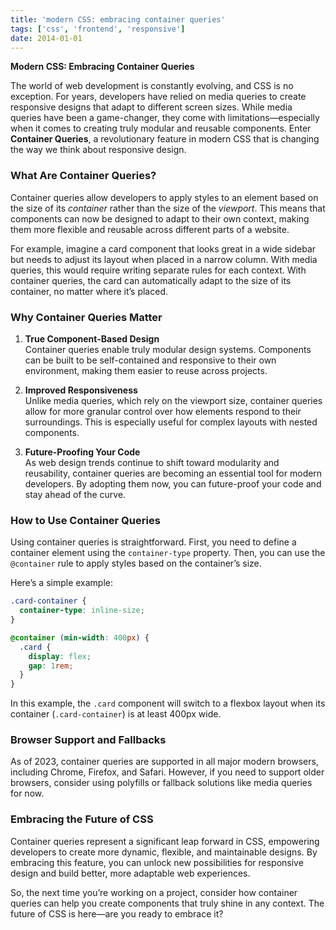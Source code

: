 ```yaml
---
title: 'modern CSS: embracing container queries'
tags: ['css', 'frontend', 'responsive']
date: 2014-01-01
---
```

**Modern CSS: Embracing Container Queries**  

The world of web development is constantly evolving, and CSS is no exception. For years, developers have relied on media queries to create responsive designs that adapt to different screen sizes. While media queries have been a game-changer, they come with limitations—especially when it comes to creating truly modular and reusable components. Enter **Container Queries**, a revolutionary feature in modern CSS that is changing the way we think about responsive design.  

### What Are Container Queries?  

Container queries allow developers to apply styles to an element based on the size of its *container* rather than the size of the *viewport*. This means that components can now be designed to adapt to their own context, making them more flexible and reusable across different parts of a website.  

For example, imagine a card component that looks great in a wide sidebar but needs to adjust its layout when placed in a narrow column. With media queries, this would require writing separate rules for each context. With container queries, the card can automatically adapt to the size of its container, no matter where it’s placed.  

### Why Container Queries Matter  

1. **True Component-Based Design**  
   Container queries enable truly modular design systems. Components can be built to be self-contained and responsive to their own environment, making them easier to reuse across projects.  

2. **Improved Responsiveness**  
   Unlike media queries, which rely on the viewport size, container queries allow for more granular control over how elements respond to their surroundings. This is especially useful for complex layouts with nested components.  

3. **Future-Proofing Your Code**  
   As web design trends continue to shift toward modularity and reusability, container queries are becoming an essential tool for modern developers. By adopting them now, you can future-proof your code and stay ahead of the curve.  

### How to Use Container Queries  

Using container queries is straightforward. First, you need to define a container element using the `container-type` property. Then, you can use the `@container` rule to apply styles based on the container’s size.  

Here’s a simple example:  

```css
.card-container {
  container-type: inline-size;
}

@container (min-width: 400px) {
  .card {
    display: flex;
    gap: 1rem;
  }
}
```  

In this example, the `.card` component will switch to a flexbox layout when its container (`.card-container`) is at least 400px wide.  

### Browser Support and Fallbacks  

As of 2023, container queries are supported in all major modern browsers, including Chrome, Firefox, and Safari. However, if you need to support older browsers, consider using polyfills or fallback solutions like media queries for now.  

### Embracing the Future of CSS  

Container queries represent a significant leap forward in CSS, empowering developers to create more dynamic, flexible, and maintainable designs. By embracing this feature, you can unlock new possibilities for responsive design and build better, more adaptable web experiences.  

So, the next time you’re working on a project, consider how container queries can help you create components that truly shine in any context. The future of CSS is here—are you ready to embrace it?  
